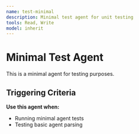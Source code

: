 ```yaml
---
name: test-minimal
description: Minimal test agent for unit testing
tools: Read, Write
model: inherit
---
```


# Minimal Test Agent

This is a minimal agent for testing purposes.

## Triggering Criteria

**Use this agent when:**
- Running minimal agent tests
- Testing basic agent parsing
